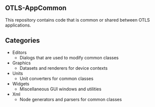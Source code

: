 ## OTLS-AppCommon
This repository contains code that is common or shared between OTLS
applications.

## Categories
* Editors
  * Dialogs that are used to modify common classes
* Graphics
  * Datasets and renderers for device contexts
* Units
  * Unit converters for common classes
* Widgets
  * Miscellaneous GUI windows and utilities
* Xml
  * Node generators and parsers for common classes
